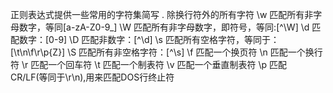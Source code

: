 正则表达式提供一些常用的字符集简写
.   除换行符外的所有字符
\w  匹配所有非字母数字，等同[a-zA-Z0-9_]
\W  匹配所有非字母数字，即符号，等同:[^\W]
\d  匹配数字：[0-9]
\D  匹配非数字：[^\d]
\s  匹配所有空格字符，等同于：[\t\n\f\r\p{Z}]
\S  匹配所有非空格字符：[^\s]
\f  匹配一个换页符
\n  匹配一个换行符
\r  匹配一个回车符
\t  匹配一个制表符
\v  匹配一个垂直制表符
\p  匹配 CR/LF(等同于\r\n),用来匹配DOS行终止符